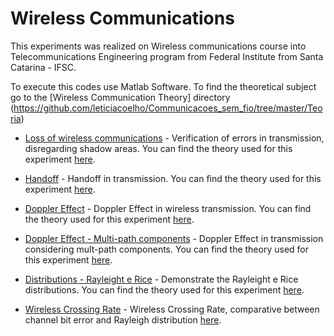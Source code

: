 # Wireless Communications

This experiments was realized on Wireless communications course into Telecommunications Engineering program from Federal Institute from Santa Catarina - IFSC. 

To execute this codes use Matlab Software. To find the theoretical subject go to the [Wireless Communication Theory] directory (https://github.com/leticiacoelho/Communicacoes_sem_fio/tree/master/Teoria)

* [Loss of wireless communications](https://github.com/leticiacoelho/Comunicacoes_sem_fio/blob/master/perda_de_percurso.m) - Verification of errors in transmission, disregarding shadow areas. You can find the theory used for this experiment [here](https://github.com/leticiacoelho/Comunicacoes_sem_fio/blob/master/Teoria/PropLargaEscala.pdf).

* [Handoff](https://github.com/leticiacoelho/Comunicacoes_sem_fio/blob/master/Handoff.m) - Handoff in transmission. You can find the theory used for this experiment [here](https://github.com/leticiacoelho/Comunicacoes_sem_fio/blob/master/Teoria/PropLargaEscala.pdf).

* [Doppler Effect](https://github.com/leticiacoelho/Comunicacoes_sem_fio/blob/master/EfeitoDopler.m) - Doppler Effect in wireless transmission. You can find the theory used for this experiment [here](https://github.com/leticiacoelho/Comunicacoes_sem_fio/blob/master/Teoria/PropLargaEscala.pdf).

* [Doppler Effect - Multi-path components](https://github.com/leticiacoelho/Comunicacoes_sem_fio/blob/master/EfeitoDopler_componentes_multipercurso.m) - Doppler Effect in transmission considering mult-path components. You can find the theory used for this experiment [here](https://github.com/leticiacoelho/Comunicacoes_sem_fio/blob/master/Teoria/PropLargaEscala.pdf).

* [Distributions - Rayleight e Rice](https://github.com/leticiacoelho/Comunicacoes_sem_fio/blob/master/Distribuicao_Rayleigh_Rice.m) - Demonstrate the Rayleight e Rice distributions. You can find the theory used for this experiment [here](https://github.com/leticiacoelho/Comunicacoes_sem_fio/blob/master/Teoria/dist_Ray_Rice.pdf).

* [Wireless Crossing Rate](https://github.com/leticiacoelho/Comunicacoes_sem_fio/blob/master/TaxadeCruzamento.m) - Wireless Crossing Rate, comparative between channel bit error and Rayleigh distribution [here](https://github.com/leticiacoelho/Comunicacoes_sem_fio/blob/master/Teoria/Desvanecimento.pdf).
